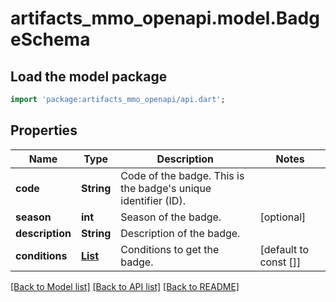 # artifacts_mmo_openapi.model.BadgeSchema

## Load the model package
```dart
import 'package:artifacts_mmo_openapi/api.dart';
```

## Properties
Name | Type | Description | Notes
------------ | ------------- | ------------- | -------------
**code** | **String** | Code of the badge. This is the badge's unique identifier (ID). | 
**season** | **int** | Season of the badge. | [optional] 
**description** | **String** | Description of the badge. | 
**conditions** | [**List<BadgeConditionSchema>**](BadgeConditionSchema.md) | Conditions to get the badge. | [default to const []]

[[Back to Model list]](../README.md#documentation-for-models) [[Back to API list]](../README.md#documentation-for-api-endpoints) [[Back to README]](../README.md)


